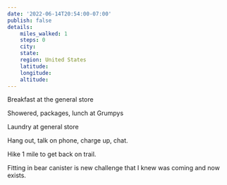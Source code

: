 ```yaml
---
date: '2022-06-14T20:54:00-07:00'
publish: false
details:
    miles_walked: 1
    steps: 0
    city:
    state:
    region: United States
    latitude:
    longitude:
    altitude:
---
```


Breakfast at the general store

Showered, packages, lunch at Grumpys

Laundry at general store

Hang out, talk on phone, charge up, chat. 

Hike 1 mile to get back on trail. 

Fitting in bear canister is new challenge that I knew was coming and now exists. 


